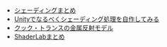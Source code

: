 * [シェーディングまとめ](http://esprog.hatenablog.com/entry/2016/04/12/210311)
* [Unityでなるべくシェーディング処理を自作してみる](http://esprog.hatenablog.com/entry/2016/04/14/184423)
* [クック・トランスの金属反射モデル](http://esprog.hatenablog.com/entry/2016/04/21/151242)
* [ShaderLabまとめ](https://speakerdeck.com/esprogram/unityfalsesiedanituitezi-fen-narinimatometemita)
